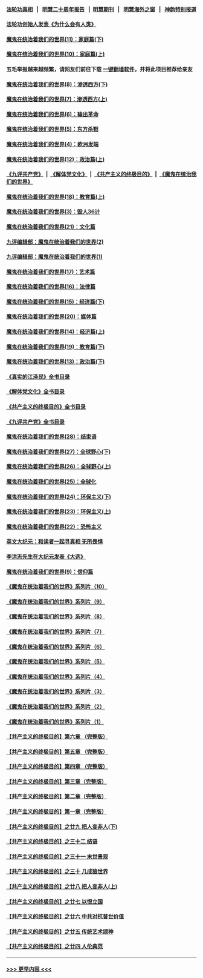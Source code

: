 #### [法轮功真相](https://github.com/gfw-breaker/truth/blob/master/README.md?t=0) &nbsp;&nbsp;|&nbsp;&nbsp; [明慧二十周年报告](https://github.com/gfw-breaker/mh-reports/blob/master/README.md?t=0) &nbsp;&nbsp;|&nbsp;&nbsp;[明慧期刊](https://github.com/gfw-breaker/mh-qikan) &nbsp;&nbsp;|&nbsp;&nbsp; [明慧海外之窗](https://github.com/gfw-breaker/mh-news/blob/master/README.md?t=0) &nbsp;&nbsp;|&nbsp;&nbsp; [神韵特别报道](https://github.com/gfw-breaker/mh-news/blob/master/shenyun.md?t=0)
#### [法轮功创始人发表《为什么会有人类》](../pages/nsc422/n13912117.md?t=02282143) 
#### [魔鬼在统治着我们的世界(11)：家庭篇(下)](../pages/nsc422/n10440961.md?t=02282143) 
#### [魔鬼在统治着我们的世界(10)：家庭篇(上)](../pages/nsc422/n10435448.md?t=02282143) 
#### 五毛举报越来越频繁，请网友们前往下载 [一键翻墙软件](https://github.com/gfw-breaker/ssr-accounts)，并将此项目推荐给亲友
#### [魔鬼在统治着我们的世界(8)：渗透西方(下)](../pages/nsc422/n10429603.md?t=02282143) 
#### [魔鬼在统治着我们的世界(7)：渗透西方(上)](../pages/nsc422/n10426013.md?t=02282143) 
#### [魔鬼在统治着我们的世界(6)：输出革命](../pages/nsc422/n10421536.md?t=02282143) 
#### [魔鬼在统治着我们的世界(5)：东方杀戮](../pages/nsc422/n10417707.md?t=02282143) 
#### [魔鬼在统治着我们的世界(4)：欧洲发端](../pages/nsc422/n10414890.md?t=02282143) 
#### [魔鬼在统治着我们的世界(12)：政治篇(上)](../pages/nsc422/n10444576.md?t=02282143) 
#### [《九评共产党》](https://github.com/begood0513/9ping.md/blob/master/README.md) &nbsp;|&nbsp; [《解体党文化》](../../../../jtdwh.md/blob/master/README.md)  &nbsp;|&nbsp; [《共产主义的终极目的》](../../../../gczydzjmd.md/blob/master/README.md) &nbsp;|&nbsp; [《魔鬼在统治我们的世界》](../../../../mgztzwmdsj.md/blob/master/README.md) 
#### [魔鬼在统治着我们的世界(18)：教育篇(上)](../pages/nsc422/n10526970.md?t=02282143) 
#### [魔鬼在统治着我们的世界(3)：毁人36计](../pages/nsc422/n10411583.md?t=02282143) 
#### [魔鬼在统治着我们的世界(21)：文化篇](../pages/nsc422/n10597706.md?t=02282143) 
#### [九评编辑部：魔鬼在统治着我们的世界(2)](../pages/nsc422/n10410036.md?t=02282143) 
#### [九评编辑部：魔鬼在统治着我们的世界(1)](../pages/nsc422/n10406825.md?t=02282143) 
#### [魔鬼在统治着我们的世界(17)：艺术篇](../pages/nsc422/n10499093.md?t=02282143) 
#### [魔鬼在统治着我们的世界(16)：法律篇](../pages/nsc422/n10485969.md?t=02282143) 
#### [魔鬼在统治着我们的世界(15)：经济篇(下)](../pages/nsc422/n10469975.md?t=02282143) 
#### [魔鬼在统治着我们的世界(20)：媒体篇](../pages/nsc422/n10586579.md?t=02282143) 
#### [魔鬼在统治着我们的世界(14)：经济篇(上)](../pages/nsc422/n10457370.md?t=02282143) 
#### [魔鬼在统治着我们的世界(19)：教育篇(下)](../pages/nsc422/n10564808.md?t=02282143) 
#### [魔鬼在统治着我们的世界(13)：政治篇(下)](../pages/nsc422/n10448270.md?t=02282143) 
#### [《真实的江泽民》全书目录](../pages/nsc422/n13721399.md?t=02282143) 
#### [《解体党文化》全书目录](../pages/nsc422/n13721157.md?t=02282143) 
#### [《共产主义的终极目的》全书目录](../pages/nsc422/n13721048.md?t=02282143) 
#### [《九评共产党》全书目录](../pages/nsc422/n13708085.md?t=02282143) 
#### [魔鬼在统治着我们的世界(28)：结束语](../pages/nsc422/n10936246.md?t=02282143) 
#### [魔鬼在统治着我们的世界(27)：全球野心(下)](../pages/nsc422/n10928319.md?t=02282143) 
#### [魔鬼在统治着我们的世界(26)：全球野心(上)](../pages/nsc422/n10900318.md?t=02282143) 
#### [魔鬼在统治着我们的世界(25)：全球化](../pages/nsc422/n10788205.md?t=02282143) 
#### [魔鬼在统治着我们的世界(24)：环保主义(下)](../pages/nsc422/n10695307.md?t=02282143) 
#### [魔鬼在统治着我们的世界(23)：环保主义(上)](../pages/nsc422/n10688613.md?t=02282143) 
#### [魔鬼在统治着我们的世界(22)：恐怖主义](../pages/nsc422/n10614727.md?t=02282143) 
#### [英文大纪元：和读者一起寻真相 无所畏惧](../pages/nsc422/n12542027.md?t=02282143) 
#### [李洪志先生在大纪元发表《大选》](../pages/nsc422/n12534746.md?t=02282143) 
#### [魔鬼在统治着我们的世界(9)：信仰篇](../pages/nsc422/n10432159.md?t=02282143) 
#### [《魔鬼在统治着我们的世界》系列片（10）](../pages/nsc422/n12292670.md?t=02282143) 
#### [《魔鬼在统治着我们的世界》系列片（9）](../pages/nsc422/n12290859.md?t=02282143) 
#### [《魔鬼在统治着我们的世界》系列片（8）](../pages/nsc422/n12287445.md?t=02282143) 
#### [《魔鬼在统治着我们的世界》系列片（7）](../pages/nsc422/n12283425.md?t=02282143) 
#### [《魔鬼在统治着我们的世界》系列片（6）](../pages/nsc422/n12282314.md?t=02282143) 
#### [《魔鬼在统治着我们的世界》系列片（5）](../pages/nsc422/n12281419.md?t=02282143) 
#### [《魔鬼在统治着我们的世界》系列片（4）](../pages/nsc422/n12274024.md?t=02282143) 
#### [《魔鬼在统治着我们的世界》系列片（3）](../pages/nsc422/n12271322.md?t=02282143) 
#### [《魔鬼在统治着我们的世界》系列片（2）](../pages/nsc422/n12269049.md?t=02282143) 
#### [《魔鬼在统治着我们的世界》系列片（1）](../pages/nsc422/n12267575.md?t=02282143) 
#### [【共产主义的终极目的】第六章 （完整版）](../pages/nsc422/n11428913.md?t=02282143) 
#### [【共产主义的终极目的】第五章 （完整版）](../pages/nsc422/n11428912.md?t=02282143) 
#### [【共产主义的终极目的】第四章 （完整版）](../pages/nsc422/n11428907.md?t=02282143) 
#### [【共产主义的终极目的】第三章（完整版）](../pages/nsc422/n11428848.md?t=02282143) 
#### [【共产主义的终极目的】第二章（完整版）](../pages/nsc422/n11428831.md?t=02282143) 
#### [【共产主义的终极目的】第一章（完整版）](../pages/nsc422/n11417651.md?t=02282143) 
#### [【共产主义的终极目的】之廿九 把人变非人(下)](../pages/nsc422/n11344140.md?t=02282143) 
#### [【共产主义的终极目的】之三十二 结语](../pages/nsc422/n11360535.md?t=02282143) 
#### [【共产主义的终极目的】之三十一 末世景观](../pages/nsc422/n11351129.md?t=02282143) 
#### [【共产主义的终极目的】之三十 几成狼世界](../pages/nsc422/n11348280.md?t=02282143) 
#### [【共产主义的终极目的】之廿八 把人变非人(上)](../pages/nsc422/n11340492.md?t=02282143) 
#### [【共产主义的终极目的】之廿七 以恨立国](../pages/nsc422/n11336944.md?t=02282143) 
#### [【共产主义的终极目的】之廿六 中共对抗普世价值](../pages/nsc422/n11324785.md?t=02282143) 
#### [【共产主义的终极目的】之廿五 传统艺术颂神](../pages/nsc422/n11296396.md?t=02282143) 
#### [【共产主义的终极目的】之廿四 人伦典范](../pages/nsc422/n11296397.md?t=02282143) 

----
#### [ >>> 更早内容 <<< ](../indexes/nsc422-earlier.md)

